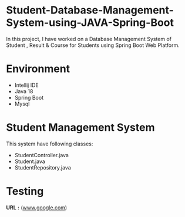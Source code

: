 # Student-Database-Management-System-using-JAVA-Spring-Boot
In this project, I have worked on a Database Management System of Student , Result & Course for Students using Spring Boot Web Platform.

# Environment
- Intellij IDE
- Java 18
- Spring Boot
- Mysql

# Student Management System
This system have following classes:

- StudentController.java
- Student.java
- StudentRepository.java

# Testing
**URL** **:** (www.google.com)
